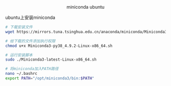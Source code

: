 <center>miniconda ubuntu</center>

ubuntu上安装miniconda

```bash
# 下载安装文件
wget https://mirrors.tuna.tsinghua.edu.cn/anaconda/miniconda/Miniconda3-py38_4.9.2-Linux-x86_64.sh

# 给下载的文件添加执行权限
chmod u+x Miniconda3-py38_4.9.2-Linux-x86_64.sh

# 运行安装脚本
sudo ./Miniconda3-latest-Linux-x86_64.sh

# 将miniconda加入PATH路径
nano ~/.bashrc
export PATH="/opt/miniconda3/bin:$PATH"

```


